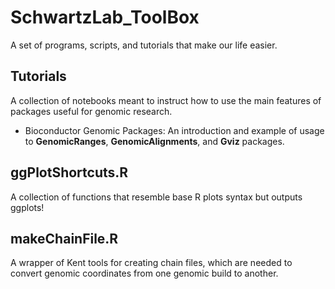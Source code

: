 # SchwartzLab_ToolBox

A set of programs, scripts, and tutorials that make our life easier.

## Tutorials

A collection of notebooks meant to instruct how to use the main features of
packages useful for genomic research.

* Bioconductor Genomic Packages: An introduction and example of usage to 
**GenomicRanges**, **GenomicAlignments**, and
**Gviz** packages.

## ggPlotShortcuts.R

A collection of functions that resemble base R plots syntax but outputs ggplots!

## makeChainFile.R

A wrapper of Kent tools for creating chain files, which are needed
to convert genomic coordinates from one genomic build to another.

